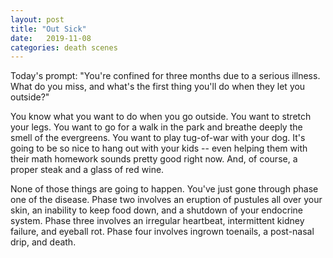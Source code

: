```yaml
---
layout: post
title: "Out Sick"
date:   2019-11-08
categories: death scenes
---
```

Today's prompt: "You're confined for three months due to a serious illness. What do you miss, and what's the first thing you'll do when they let you outside?"

You know what you want to do when you go outside. You want to stretch your legs. You want to go for a walk in the park and breathe deeply the smell of the evergreens. You want to play tug-of-war with your dog. It's going to be so nice to hang out with your kids -- even helping them with their math homework sounds pretty good right now. And, of course, a proper steak and a glass of red wine.

None of those things are going to happen. You've just gone through phase one of the disease. Phase two involves an eruption of pustules all over your skin, an inability to keep food down, and a shutdown of your endocrine system. Phase three involves an irregular heartbeat, intermittent kidney failure, and eyeball rot. Phase four involves ingrown toenails, a post-nasal drip, and death.

